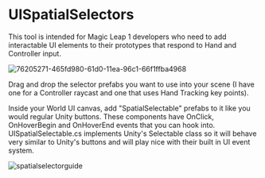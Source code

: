 # UISpatialSelectors
This tool is intended for Magic Leap 1 developers who need to add interactable UI elements to their prototypes that respond to Hand and Controller input.
 
![76205271-465fd980-61d0-11ea-96c1-66f1ffba4968](https://user-images.githubusercontent.com/3331628/76226063-b895e580-61f3-11ea-81b6-3faf47a400b3.gif)

Drag and drop the selector prefabs you want to use into your scene (I have one for a Controller raycast and one that uses Hand Tracking key points).

Inside your World UI canvas, add "SpatialSelectable" prefabs to it like you would regular Unity buttons. These components have OnClick, OnHoverBegin and OnHoverEnd events that you can hook into. UISpatialSelectable.cs implements Unity's Selectable class so it will behave very similar to Unity's buttons and will play nice with their built in UI event system.


![spatialselectorguide](https://user-images.githubusercontent.com/3331628/76340862-9fb03180-62d2-11ea-84f4-51af465af2a7.png)
